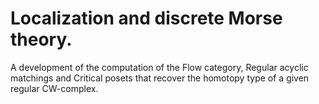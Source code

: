 # Localization and discrete Morse theory.

A development of the computation of the Flow category, Regular acyclic matchings and Critical posets that recover the homotopy type of a given regular CW-complex.
